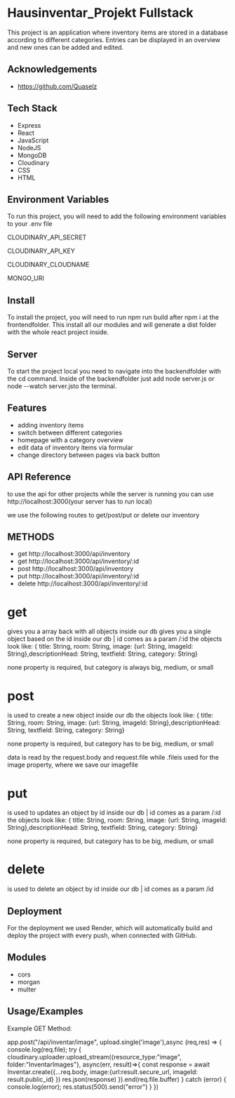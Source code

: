 # Hausinventar_Projekt Fullstack

This project is an application where inventory items are stored in a database according to different categories. Entries can be displayed in an overview and new ones can be added and edited.

## Acknowledgements

- https://github.com/Quaselz

## Tech Stack

- Express
- React
- JavaScript
- NodeJS
- MongoDB
- Cloudinary
- CSS
- HTML

## Environment Variables

To run this project, you will need to add the following environment variables to your .env file

CLOUDINARY_API_SECRET

CLOUDINARY_API_KEY

CLOUDINARY_CLOUDNAME

MONGO_URI

## Install

To install the project, you will need to run npm run build after npm i at the frontendfolder. This install all our modules and will generate a dist folder with the whole react project inside.

## Server

To start the project local you need to navigate into the backendfolder with the cd command. Inside of the backendfolder just add node server.js or node --watch server.jsto the terminal.

## Features

- adding inventory items
- switch between different categories
- homepage with a category overview
- edit data of inventory items via formular
- change directory between pages via back button

## API Reference

to use the api for other projects while the server is running you can use http://localhost:3000(your server has to run local)

we use the following routes to get/post/put or delete our inventory

## METHODS

- get http://localhost:3000/api/inventory
- get http://localhost:3000/api/inventory/:id
- post http://localhost:3000/api/inventory
- put http://localhost:3000/api/inventory/:id
- delete http://localhost:3000/api/inventory/:id

# get

gives you a array back with all objects inside our db
gives you a single object based on the id inside our db | id comes as a param /:id
the objects look like: { title: String, room: String, image: {url: String, imageId: String},descriptionHead: String, textfield: String, category: String}

none property is required, but category is always big, medium, or small

# post

is used to create a new object inside our db
the objects look like: { title: String, room: String, image: {url: String, imageId: String},descriptionHead: String, textfield: String, category: String}

none property is required, but category has to be big, medium, or small

data is read by the request.body and request.file while .fileis used for the image property, where we save our imagefile

# put

is used to updates an object by id inside our db | id comes as a param /:id
the objects look like: { title: String, room: String, image: {url: String, imageId: String},descriptionHead: String, textfield: String, category: String}

none property is required, but category has to be big, medium, or small

# delete

is used to delete an object by id inside our db | id comes as a param /id

## Deployment

For the deployment we used Render, which will automatically build and deploy the project with every push, when connected with GitHub.

## Modules

- cors
- morgan
- multer

## Usage/Examples

Example GET Method:

app.post("/api/inventar/image", upload.single('image'),async (req,res) => {
console.log(req.file);
try {
cloudinary.uploader.upload_stream({resource_type:"image", folder:"InventarImages"},
async(err, result)=>{
const response = await Inventar.create({...req.body,
image:{url:result.secure_url, imageId: result.public_id}
})
res.json(response)
}).end(req.file.buffer)
} catch (error) {
console.log(error);
res.status(500).send("error")
}
})

